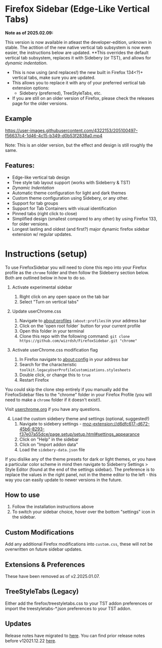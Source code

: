 # Firefox Sidebar (Edge-Like Vertical Tabs)

**Note as of 2025.02.09:** 

This version is now available in atleast the developer-edition, unknown in stable. The actition of the new native vertical tab subsystem is now even easier, the instructions below are updated. **This overrides the default vertical tab subsystem, replaces it with Sidebery (or TST), and allows for *dynamic indentation*.   

- This is now using (and replaces!) the new built in Firefox 134<?)+  vertical tabs, make sure you are updated. 
- This allows you to replace it with any of your preferred vertical tab extension options:
    - Sidebery (preferred), TreeStyleTabs, etc. 
- If you are still on an older version of Firefox, please check the releases page for the older versions. 

## Example

https://user-images.githubusercontent.com/4322153/205100497-f56637c4-1d46-4c15-b349-d0b53f2838a0.mp4

Note: This is an older version, but the effect and design is still roughly the same.

## Features:

  - Edge-like vertical tab design
  - Tree style tab layout support (works with Sideberry & TST)
  - *Dynamic Indentation*
  - Automatic theme configuration for light and dark themes
  - Custom theme configuration using Sidebery, or any other. 
  - Support for tab groups
  - Support for Tab Containers with visual identification
  - Pinned tabs (right click to close)
  - Simplified design (smallest compared to any other) by using Firefox 133, for older versions.
  - Longest lasting and oldest (and first?) major dynamic firefox sidebar extension w/ regular updates. 

# Instructions (setup)

To use FirefoxSidebar you will need to clone this repo into your Firefox profile as the `chrome` folder and then follow the Sideberry section below. Both are outlined below in how to do so.

1. Activate experimental sidebar 
    1. Right click on any open space on the tab bar
    2. Select "Turn on vertical tabs"
    
2. Update userChrome.css 
    1. Navigate to [about:profiles](about:profiles) `(about:profiles)`in your address bar
    2. Click on the 'open root folder` button for your current profile
    3. Open this folder in your terminal
    4. Clone this repo with the following command: `git clone https://github.com/wizrdsh/FirefoxSidebar.git "chrome"`

3. Activate userChrome.css modification flag
    1. In Firefox navigate to [about:config](about:config) in your address bar
    2. Search for the characteristic `toolkit.legacyUserProfileCustomizations.stylesheets`
    3. Double click, or change this to `true`
    4. Restart Firefox

You could skip the clone step entirely if you manually add the FirefoxSidebar files to the "chrome" folder in your Firefox Profile (you will need to make a `chrome` folder if it doesn't exist!).

Visit [userchrome.org](https://www.userchrome.org/how-create-userchrome-css.html) if you have any questions.

4. Load the custom sidebery theme and settings (optional, suggested!)
    1. Navigate to sidebery settings - [moz-extension://d6dfc617-d672-45b6-8293-f37e07a55dce/page.setup/setup.html#settings_appearance](moz-extension://d6dfc617-d672-45b6-8293-f37e07a55dce/page.setup/setup.html#settings_appearance)
    2. Click on "Help" in the sidebar 
    3. Click on "Import addon data"
    4. Load the `sidebery-data.json` file

If you dislike any of the theme presets for dark or light themes, or you have a particular color scheme in mind then navigate to Sideberry Settings > Style Editor (found at the end of the settings sidebar). The preference is to replace the values in the right panel, not in the theme editor to the left - this way you can easily update to newer versions in the future.

## How to use 

1. Follow the installation instructions above
2. To switch your sidebar choice, hover over the bottom "settings" icon in the sidebar. 


## Custom Modifications

Add any additional Firefox modifications into `custom.css`, these will not be overwritten on future sidebar updates.

## Extensions  & Preferences

These have been removed as of v2.2025.01.07. 

## TreeStyleTabs (Legacy)

Either add the firefox/treestyletabs.css to your TST addon preferences or import the treestyletabs-\*.json preferences to your TST addon.

## Updates

Release notes have migrated to [here](https://github.com/wizrdsh/FirefoxSidebar/releases). You can find prior release notes before v12021.12.22 [here](https://github.com/wizrdsh/FirefoxSidebar/releases/tag/v12021.12.22).
